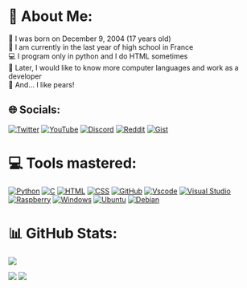 # 💫 About Me:

🎂 I was born on December 9, 2004 (17 years old)<br>
🎒 I am currently in the last year of high school in France<br>
💻 I program only in python and I do HTML sometimes<br>
💭 Later, I would like to know more computer languages ​​and work as a developer<br>
🍐 And... I like pears!<br>

## 🌐 Socials:

[![Twitter](https://img.shields.io/badge/Twitter-%231DA1F2.svg?logo=Twitter&logoColor=white)](https://twitter.com/robipoire)
[![YouTube](https://img.shields.io/badge/YouTube-%23FF0000.svg?logo=YouTube&logoColor=white)](https://youtube.com/c/robipoire)
[![Discord](https://img.shields.io/badge/Discord-%237289DA.svg?logo=Discord&logoColor=white)](https://discord.com/users/411492505024987148)
[![Reddit](https://img.shields.io/badge/Reddit-%23FF4500.svg?logo=Reddit&logoColor=white)](https://reddit.com/u/robipoire)
[![Gist](https://img.shields.io/badge/Gist-%23121011.svg?logo=GitHub&logoColor=white)](https://gist.github.com/robipoire)

# 💻 Tools mastered:

[![Python](https://img.shields.io/badge/python-3670A0?style=for-the-badge&logo=python&logoColor=ffdd54)](https://python.org)
[![C](https://img.shields.io/badge/C-A8B9CC?style=for-the-badge&logo=c&logoColor=white)](<https://en.wikipedia.org/wiki/C_(programming_language)>)
[![HTML](https://img.shields.io/badge/HTML-E34F26?style=for-the-badge&logo=html5&logoColor=white)](https://developer.mozilla.org/fr/docs/Web/HTML)
[![CSS](https://img.shields.io/badge/CSS-1572B6?style=for-the-badge&logo=css3&logoColor=white)](https://developer.mozilla.org/fr/docs/Web/CSS)
[![GitHub](https://img.shields.io/badge/github-181717?style=for-the-badge&logo=github&logoColor=white)](https://github.com)
[![Vscode](https://img.shields.io/badge/VSCode-007ACC?style=for-the-badge&logo=visual-studio-code&logoColor=white)](https://code.visualstudio.com)
[![Visual Studio](https://img.shields.io/badge/Visual%20Studio-5C2D91?style=for-the-badge&logo=visual-studio&logoColor=white)](https://visualstudio.microsoft.com)
[![Raspberry](https://img.shields.io/badge/Raspberry%20Pi-C51A4A?style=for-the-badge&logo=Raspberry-Pi&logoColor=white)](https://www.raspberrypi.org)
[![Windows](https://img.shields.io/badge/Windows-0078D6?style=for-the-badge&logo=windows&logoColor=white)](https://www.microsoft.com/en-us/windows/)
[![Ubuntu](https://img.shields.io/badge/Ubuntu-E95420?style=for-the-badge&logo=ubuntu&logoColor=white)](https://ubuntu.com)
[![Debian](https://img.shields.io/badge/Debian-A81D33?style=for-the-badge&logo=debian&logoColor=white)](https://debian.org)

# 📊 GitHub Stats:

![](https://github-profile-summary-cards.vercel.app/api/cards/profile-details?username=RobiPoire&theme=github_dark)

![](http://github-profile-summary-cards.vercel.app/api/cards/stats?username=robipoire&theme=github_dark) ![](https://github-profile-summary-cards.vercel.app/api/cards/productive-time?username=RobiPoire&theme=github_dark)
